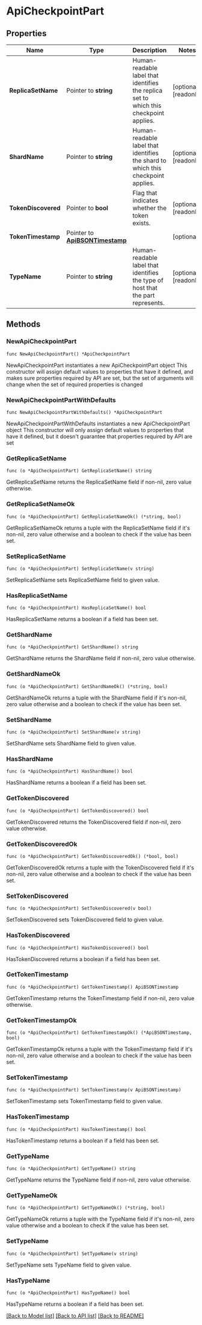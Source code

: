 # ApiCheckpointPart

## Properties

Name | Type | Description | Notes
------------ | ------------- | ------------- | -------------
**ReplicaSetName** | Pointer to **string** | Human-readable label that identifies the replica set to which this checkpoint applies. | [optional] [readonly] 
**ShardName** | Pointer to **string** | Human-readable label that identifies the shard to which this checkpoint applies. | [optional] [readonly] 
**TokenDiscovered** | Pointer to **bool** | Flag that indicates whether the token exists. | [optional] [readonly] 
**TokenTimestamp** | Pointer to [**ApiBSONTimestamp**](ApiBSONTimestamp.md) |  | [optional] 
**TypeName** | Pointer to **string** | Human-readable label that identifies the type of host that the part represents. | [optional] [readonly] 

## Methods

### NewApiCheckpointPart

`func NewApiCheckpointPart() *ApiCheckpointPart`

NewApiCheckpointPart instantiates a new ApiCheckpointPart object
This constructor will assign default values to properties that have it defined,
and makes sure properties required by API are set, but the set of arguments
will change when the set of required properties is changed

### NewApiCheckpointPartWithDefaults

`func NewApiCheckpointPartWithDefaults() *ApiCheckpointPart`

NewApiCheckpointPartWithDefaults instantiates a new ApiCheckpointPart object
This constructor will only assign default values to properties that have it defined,
but it doesn't guarantee that properties required by API are set

### GetReplicaSetName

`func (o *ApiCheckpointPart) GetReplicaSetName() string`

GetReplicaSetName returns the ReplicaSetName field if non-nil, zero value otherwise.

### GetReplicaSetNameOk

`func (o *ApiCheckpointPart) GetReplicaSetNameOk() (*string, bool)`

GetReplicaSetNameOk returns a tuple with the ReplicaSetName field if it's non-nil, zero value otherwise
and a boolean to check if the value has been set.

### SetReplicaSetName

`func (o *ApiCheckpointPart) SetReplicaSetName(v string)`

SetReplicaSetName sets ReplicaSetName field to given value.

### HasReplicaSetName

`func (o *ApiCheckpointPart) HasReplicaSetName() bool`

HasReplicaSetName returns a boolean if a field has been set.

### GetShardName

`func (o *ApiCheckpointPart) GetShardName() string`

GetShardName returns the ShardName field if non-nil, zero value otherwise.

### GetShardNameOk

`func (o *ApiCheckpointPart) GetShardNameOk() (*string, bool)`

GetShardNameOk returns a tuple with the ShardName field if it's non-nil, zero value otherwise
and a boolean to check if the value has been set.

### SetShardName

`func (o *ApiCheckpointPart) SetShardName(v string)`

SetShardName sets ShardName field to given value.

### HasShardName

`func (o *ApiCheckpointPart) HasShardName() bool`

HasShardName returns a boolean if a field has been set.

### GetTokenDiscovered

`func (o *ApiCheckpointPart) GetTokenDiscovered() bool`

GetTokenDiscovered returns the TokenDiscovered field if non-nil, zero value otherwise.

### GetTokenDiscoveredOk

`func (o *ApiCheckpointPart) GetTokenDiscoveredOk() (*bool, bool)`

GetTokenDiscoveredOk returns a tuple with the TokenDiscovered field if it's non-nil, zero value otherwise
and a boolean to check if the value has been set.

### SetTokenDiscovered

`func (o *ApiCheckpointPart) SetTokenDiscovered(v bool)`

SetTokenDiscovered sets TokenDiscovered field to given value.

### HasTokenDiscovered

`func (o *ApiCheckpointPart) HasTokenDiscovered() bool`

HasTokenDiscovered returns a boolean if a field has been set.

### GetTokenTimestamp

`func (o *ApiCheckpointPart) GetTokenTimestamp() ApiBSONTimestamp`

GetTokenTimestamp returns the TokenTimestamp field if non-nil, zero value otherwise.

### GetTokenTimestampOk

`func (o *ApiCheckpointPart) GetTokenTimestampOk() (*ApiBSONTimestamp, bool)`

GetTokenTimestampOk returns a tuple with the TokenTimestamp field if it's non-nil, zero value otherwise
and a boolean to check if the value has been set.

### SetTokenTimestamp

`func (o *ApiCheckpointPart) SetTokenTimestamp(v ApiBSONTimestamp)`

SetTokenTimestamp sets TokenTimestamp field to given value.

### HasTokenTimestamp

`func (o *ApiCheckpointPart) HasTokenTimestamp() bool`

HasTokenTimestamp returns a boolean if a field has been set.

### GetTypeName

`func (o *ApiCheckpointPart) GetTypeName() string`

GetTypeName returns the TypeName field if non-nil, zero value otherwise.

### GetTypeNameOk

`func (o *ApiCheckpointPart) GetTypeNameOk() (*string, bool)`

GetTypeNameOk returns a tuple with the TypeName field if it's non-nil, zero value otherwise
and a boolean to check if the value has been set.

### SetTypeName

`func (o *ApiCheckpointPart) SetTypeName(v string)`

SetTypeName sets TypeName field to given value.

### HasTypeName

`func (o *ApiCheckpointPart) HasTypeName() bool`

HasTypeName returns a boolean if a field has been set.


[[Back to Model list]](../README.md#documentation-for-models) [[Back to API list]](../README.md#documentation-for-api-endpoints) [[Back to README]](../README.md)


